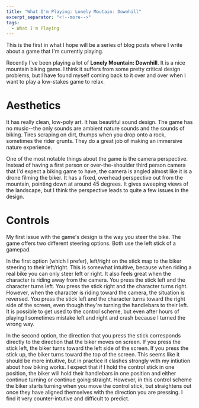 ```yaml
---
title: "What I'm Playing: Lonely Moutain: Downhill"
excerpt_separator: "<!--more-->"
tags:
  - What I'm Playing
---
```


This is the first in what I hope will be a series of blog posts where I write about a game that I'm currently playing.

Recently I've been playing a lot of **Lonely Mountain: Downhill**. It is a nice mountain biking game. I think it suffers from some pretty critical design problems, but I have found myself coming back to it over and over when I want to play a low-stakes game to relax. 

# Aesthetics  
It has really clean, low-poly art. It has beautiful sound design. The game has no music--the only sounds are ambient nature sounds and the sounds of biking. Tires scraping on dirt, thumps when you drop onto a rock, sometimes the rider grunts. They do a great job of making an immersive nature experience.

One of the most notable things about the game is the camera perspective. Instead of having a first person or over-the-shoulder third person camera that I'd expect a biking game to have, the camera is angled almost like it is a drone filming the biker. It has a fixed, overhead perspective out from the mountain, pointing down at around 45 degrees. It gives sweeping views of the landscape, but I think the perspective leads to quite a few issues in the design.

# Controls
My first issue with the game's design is the way you steer the bike. The game offers two different steering options. Both use the left stick of a gamepad. 

In the first option (which I prefer), left/right on the stick map to the biker steering to their left/right. This is somewhat intuitive, because when riding a real bike you can only steer left or right. It also feels great when the character is riding away from the camera. You press the stick left and the character turns left. You press the stick right and the character turns right. However, when the character is riding toward the camera, the situation is reversed. You press the stick left and the character turns toward the right side of the screen, even though they're turning the handlebars to their left. It is possible to get used to the control scheme, but even after hours of playing I sometimes mistake left and right and crash because I turned the wrong way.

In the second option, the direction that you press the stick corresponds directly to the direction that the biker moves on screen. If you press the stick left, the biker turns toward the left side of the screen. If you press the stick up, the biker turns toward the top of the screen. This seems like it should be more intuitive, but in practice it clashes strongly with my intiution about how biking works. I expect that if I hold the control stick in one position, the biker will hold their handlebars in one position and either continue turning or continue going straight. However, in this control scheme the biker starts turning when you move the control stick, but straightens out once they have aligned themselves with the direction you are pressing. I find it very counter-intutive and difficult to predict. 


